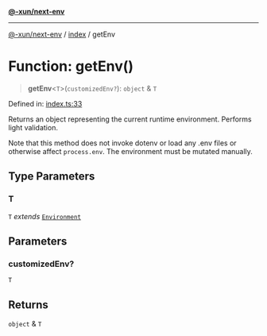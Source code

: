 [**@-xun/next-env**](../../README.md)

***

[@-xun/next-env](../../README.md) / [index](../README.md) / getEnv

# Function: getEnv()

> **getEnv**\<`T`\>(`customizedEnv?`): `object` & `T`

Defined in: [index.ts:33](https://github.com/Xunnamius/react-utils/blob/84547fe8d5f66a2fb908cd35a9aeb4b422bd1c6c/packages/next-env/src/index.ts#L33)

Returns an object representing the current runtime environment. Performs
light validation.

Note that this method does not invoke dotenv or load any .env files or
otherwise affect `process.env`. The environment must be mutated manually.

## Type Parameters

### T

`T` *extends* [`Environment`](../type-aliases/Environment.md)

## Parameters

### customizedEnv?

`T`

## Returns

`object` & `T`
